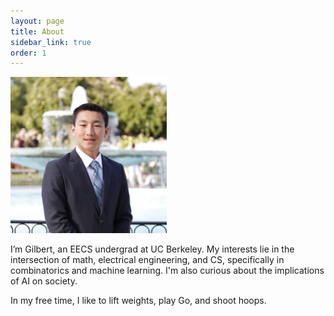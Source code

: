```yaml
---
layout: page
title: About
sidebar_link: true
order: 1
---
```


<span class="image"><img src="assets/imgs/photo.jpg" alt="Image" height="250" width="250"></span>

<p>I’m Gilbert, an EECS undergrad at UC Berkeley. My interests lie in the intersection of math, electrical engineering, and CS, specifically in combinatorics and machine learning. I'm also curious about the implications of AI on society.</p>

<p>In my free time, I like to lift weights, play Go, and shoot hoops.</p>
